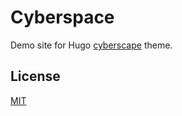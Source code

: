 # Cyberspace

Demo site for Hugo [cyberscape](https://github.com/isaksolheim/cyberscape) theme.

## License

[MIT](https://github.com/isaksolheim/cyberspace/blob/main/LICENSE)

